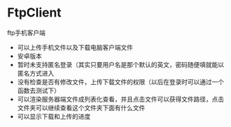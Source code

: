 # FtpClient
ftp手机客户端
- 可以上传手机文件以及下载电脑客户端文件
- 安卓版本
- 暂时未支持匿名登录（其实只要用户名是那个默认的英文，密码随便填就能以匿名方式进入
- 没有检查是否有修改文件，上传下载文件的权限（以后在登录时可以通过一个函数去测试下）
- 可以渲染服务器端文件成列表化查看，并且点击文件可以获得文件路径，点击文件夹可以继续查看这个文件夹下面有什么文件
- 可以显示下载和上传的进度

